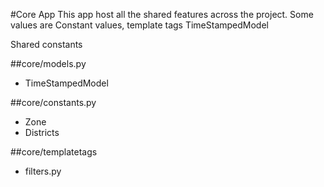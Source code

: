 #Core App
This app host all the shared features across the project. Some values are Constant values, template tags
TimeStampedModel

Shared constants

##core/models.py
- TimeStampedModel


##core/constants.py
 - Zone
 - Districts


##core/templatetags
 - filters.py
